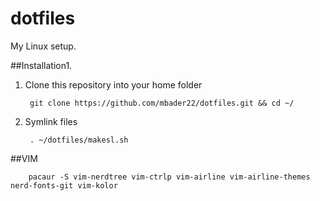 # dotfiles

My Linux setup.

##Installation1.

1. Clone this repository into your home folder

        git clone https://github.com/mbader22/dotfiles.git && cd ~/

1. Symlink files

        . ~/dotfiles/makesl.sh

##VIM

        pacaur -S vim-nerdtree vim-ctrlp vim-airline vim-airline-themes nerd-fonts-git vim-kolor
